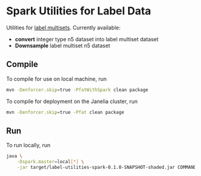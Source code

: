 # Spark Utilities for Label Data

Utilities for [label multisets](https://github.com/saalfeldlab/n5-label-multisets). Currently available:
 - **convert** integer type n5 dataset into label multiset dataset
 - **Downsample** label multiset n5 dataset

## Compile

To compile for use on local machine, run
```bash
mvn -Denforcer.skip=true -PfatWithSpark clean package
```

To compile for deployment on the Janelia cluster, run
```bash
mvn -Denforcer.skip=true -Pfat clean package
```

## Run
To run locally, run
```bash
java \
    -Dspark.master=local[*] \
    -jar target/label-utilities-spark-0.1.0-SNAPSHOT-shaded.jar COMMAND [--help/-h] [COMMAND ARG...]
```

